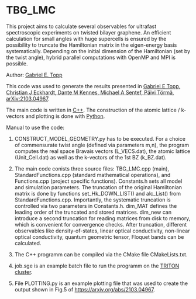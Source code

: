# TBG_LMC
This project aims to calculate several observables for ultrafast spectroscopic experiments on twisted bilayer graphene. An efficient calculation for small angles with huge supercells is ensured by the possibility to truncate the Hamiltonian matrix in the eigen-energy basis systematically. Depending on the initial dimension of the Hamiltonian (set by the twist angle), hybrid parallel computations with OpenMP and MPI is possible. 

Author:
    [Gabriel E. Topp](fizztopp@gmail.com)

This code was used to generate the results presented in [Gabriel E Topp, Christian J Eckhardt, Dante M Kennes, Michael A Sentef, Päivi Törmä, arXiv:2103.04967](https://arxiv.org/abs/2103.04967).

The main code is written in [C++](https://isocpp.org/). The construction of the atomic lattice / k-vectors and plotting is done with [Python](https://www.python.org/).

Manual to use the code:

1) CONSTRUCT_MODEL_GEOMETRY.py has to be executed. For a choice of commensurate twist angle (defined via parameters m,n), the program computes the real space Bravais vectors (L_VECS.dat), the atomic lattice (Unit_Cell.dat) as well as the k-vectors of the 1st BZ (k_BZ.dat).

2) The main code conists three source files: TBG_LMC.cpp (main), StandardFunctions.cpp (standard mathematical operations), and Functions.cpp (project specific functions). Constants.h sets all model and simulation parameters.
   The truncation of the original Hamiltonian matrix is done by functions set_Hk_DOWN_LIST() and alc_List() from  StandardFunctions.cpp. Importantly, the systematic truncation is controlled via two parameters in Constants.h. dim_MAT defines the leading order of the truncated and stored matrices. dim_new can introduce a second truncation for reading matrices from disk to memory, which is convenient for convergence checks. 
   After truncation, different observables like density-of-states, linear optical conductivity, non-linear optical conductivity, quantum geometric tensor, Floquet bands can be calculated.
   
3) The C++ programm can be compiled via the CMake file CMakeLists.txt.

4) job.sge is an example batch file to run the programm on the [TRITON cluster](https://scicomp.aalto.fi/triton/).

4) File PLOTTING.py is an example plotting file that was used to create the output shown in Fig.5 of https://arxiv.org/abs/2103.04967.

